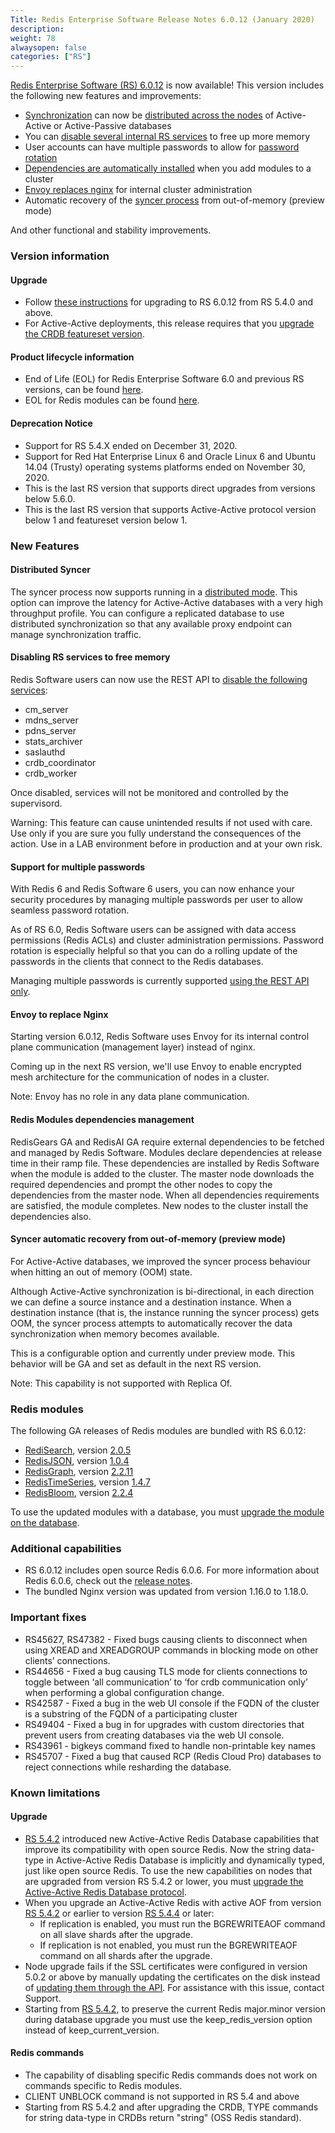 ```yaml
---
Title: Redis Enterprise Software Release Notes 6.0.12 (January 2020)
description:
weight: 78
alwaysopen: false
categories: ["RS"]
---
```

[Redis Enterprise Software (RS) 6.0.12](https://redislabs.com/download-center/#downloads) is now available!
This version includes the following new features and improvements:

- [Synchronization](https://docs.redislabs.com/latest/rs/administering/designing-production/active-active/#syncer-process) can now be [distributed across the nodes](https://docs.redislabs.com/latest/rs/administering/cluster-operations/synchronization-mode/) of Active-Active or Active-Passive databases
- You can [disable several internal RS services](https://docs.redislabs.com/latest/rs/administering/troubleshooting/disabling-services/) to free up more memory
- User accounts can have multiple passwords to allow for [password rotation](https://docs.redislabs.com/latest/rs/administering/access-control/password-rotation/)
- [Dependencies are automatically installed](https://docs.redislabs.com/latest/modules/add-module-to-cluster/#adding-a-module-using-the-rest-api) when you add modules to a cluster
- [Envoy replaces nginx](https://docs.redislabs.com/latest/rs/administering/designing-production/networking/port-configurations/) for internal cluster administration
- Automatic recovery of the [syncer process](https://docs.redislabs.com/latest/rs/administering/designing-production/active-active/#syncer-process) from out-of-memory (preview mode)

And other functional and stability improvements.

### Version information

#### Upgrade

- Follow [these instructions](https://docs.redislabs.com/latest/rs/installing-upgrading/upgrading/) for upgrading to RS 6.0.12 from RS 5.4.0 and above.
- For Active-Active deployments, this release requires that you [upgrade the CRDB featureset version](https://docs.redislabs.com/latest/rs/installing-upgrading/upgrading/#upgrading-activeactive-databases).

#### Product lifecycle information

- End of Life (EOL) for Redis Enterprise Software 6.0 and previous RS versions, can be found [here](https://docs.redislabs.com/latest/rs/administering/product-lifecycle/).
- EOL for Redis modules can be found [here](https://docs.redislabs.com/latest/modules/modules-lifecycle/#modules-endoflife-schedule).

#### Deprecation Notice

- Support for RS 5.4.X ended on December 31, 2020.
- Support for Red Hat Enterprise Linux 6 and Oracle Linux 6 and Ubuntu 14.04 (Trusty) operating systems platforms ended on November 30, 2020.
- This is the last RS version that supports direct upgrades from versions below 5.6.0.
- This is the last RS version that supports Active-Active protocol version below 1 and featureset version below 1.

### New Features

#### Distributed Syncer

The syncer process now supports running in a [distributed mode](https://docs.redislabs.com/latest/rs/administering/cluster-operations/synchronization-mode/). This option can improve the latency for Active-Active databases with a very high throughput profile. You can configure a replicated database to use distributed synchronization so that any available proxy endpoint can manage synchronization traffic.

#### Disabling RS services to free memory

Redis Software users can now use the REST API to [disable the following services](https://docs.redislabs.com/latest/rs/administering/troubleshooting/disabling-services/):

- cm_server
- mdns_server
- pdns_server
- stats_archiver
- saslauthd
- crdb_coordinator
- crdb_worker

Once disabled, services will not be monitored and controlled by the supervisord.

Warning: This feature can cause unintended results if not used with care. Use only if you are sure you fully understand the consequences of the action. Use in a LAB environment before in production and at your own risk.

#### Support for multiple passwords

With Redis 6 and Redis Software 6 users, you can now enhance your security procedures by managing multiple passwords per user to allow seamless password rotation.

As of RS 6.0, Redis Software users can be assigned with data access permissions (Redis ACLs) and cluster administration permissions. Password rotation is especially helpful so that you can do a rolling update of the passwords in the clients that connect to the Redis databases.

Managing multiple passwords is currently supported [using the REST API only](https://docs.redislabs.com/latest/rs/administering/access-control/password-rotation/).

#### Envoy to replace Nginx

Starting version 6.0.12, Redis Software uses Envoy for its internal control plane communication (management layer) instead of nginx.

Coming up in the next RS version, we'll use Envoy to enable encrypted mesh architecture for the communication of nodes in a cluster.

Note: Envoy has no role in any data plane communication.

#### Redis Modules dependencies management

RedisGears GA and RedisAI GA require external dependencies to be fetched and managed by Redis Software. Modules declare dependencies at release time in their ramp file. These dependencies are installed by Redis Software when the module is added to the cluster. The master node downloads the required dependencies and prompt the other nodes to copy the dependencies from the master node. When all dependencies requirements are satisfied, the module completes. New nodes to the cluster install the dependencies also.

#### Syncer automatic recovery from out-of-memory (preview mode)

For Active-Active databases, we improved the syncer process behaviour when hitting an out of memory (OOM) state.

Although Active-Active synchronization is bi-directional, in each direction we can define a source instance and a destination instance. When a destination instance (that is, the instance running the syncer process) gets OOM, the syncer process attempts to automatically recover the data synchronization when memory becomes available.

This is a configurable option and currently under preview mode. This behavior will be GA and set as default in the next RS version.

Note: This capability is not supported with Replica Of.

### Redis modules

The following GA releases of Redis modules are bundled with RS 6.0.12:

- [RediSearch](https://redislabs.com/redis-enterprise/redis-search/), version [2.0.5](https://docs.redislabs.com/latest/modules/redisearch/release-notes/redisearch-2.0-release-notes/)
- [RedisJSON](https://redislabs.com/redis-enterprise/redis-json/), version [1.0.4](https://docs.redislabs.com/latest/modules/redisjson/release-notes/redisjson-1.0-release-notes/)
- [RedisGraph](https://redislabs.com/redis-enterprise/redis-graph/), version [2.2.11](https://docs.redislabs.com/latest/modules/redisgraph/release-notes/)
- [RedisTimeSeries](https://redislabs.com/redis-enterprise/redis-time-series/), version [1.4.7](https://docs.redislabs.com/latest/modules/redistimeseries/release-notes/)
- [RedisBloom](https://redislabs.com/redis-enterprise/redis-bloom/), version [2.2.4](https://docs.redislabs.com/latest/modules/redisbloom/release-notes/redisbloom-2.2-release-notes/)

To use the updated modules with a database, you must [upgrade the module on the database](https://docs.redislabs.com/latest/modules/upgrading-rs/#upgrading-the-module-for-the-database).

### Additional capabilities

- RS 6.0.12 includes open source Redis 6.0.6. For more information about Redis 6.0.6, check out the [release notes](https://raw.githubusercontent.com/redis/redis/6.0.6/00-RELEASENOTES).
- The bundled Nginx version was updated from version 1.16.0 to 1.18.0.

### Important fixes

- RS45627, RS47382 - Fixed bugs causing clients to disconnect when using XREAD and XREADGROUP commands in blocking mode on other clients’ connections.
- RS44656 - Fixed a bug causing TLS mode for clients connections to toggle between ‘all communication’ to ‘for crdb communication only’ when performing a global configuration change.
- RS42587 - Fixed a bug in the web UI console if the FQDN of the cluster is a substring of the FQDN of a participating cluster
- RS49404 - Fixed a bug in for upgrades with custom directories that prevent users from creating databases via the web UI console.
- RS43961 - bigkeys command fixed to handle non-printable key names
- RS45707 - Fixed a bug that caused RCP (Redis Cloud Pro) databases to reject connections while resharding the database.

### Known limitations

#### Upgrade

- [RS 5.4.2](https://docs.redislabs.com/latest/rs/release-notes/rs-5-4-2-april-2019/) introduced new Active-Active Redis Database capabilities that improve its compatibility with open source Redis. Now the string data-type in Active-Active Redis Database is implicitly and dynamically typed, just like open source Redis. To use the new capabilities on nodes that are upgraded from version RS 5.4.2 or lower, you must [upgrade the Active-Active Redis Database protocol](https://docs.redislabs.com/latest/rs/installing-upgrading/upgrading/#upgrading-crdbs).
- When you upgrade an Active-Active Redis with active AOF from version [RS 5.4.2](https://docs.redislabs.com/latest/rs/release-notes/rs-5-4-2-april-2019/) or earlier to version [RS 5.4.4](https://docs.redislabs.com/latest/rs/release-notes/rs-5-4-4-june-2019/) or later:
    - If replication is enabled, you must run the BGREWRITEAOF command on all slave shards after the upgrade.
    - If replication is not enabled, you must run the BGREWRITEAOF command on all shards after the upgrade.
- Node upgrade fails if the SSL certificates were configured in version 5.0.2 or above by manually updating the certificates on the disk instead of [updating them through the API](https://docs.redislabs.com/latest/rs/administering/cluster-operations/updating-certificates/). For assistance with this issue, contact Support.
- Starting from [RS 5.4.2](https://docs.redislabs.com/latest/rs/release-notes/rs-5-4-2-april-2019/), to preserve the current Redis major.minor version during database upgrade you must use the keep_redis_version option instead of keep_current_version.

#### Redis commands

- The capability of disabling specific Redis commands does not work on commands specific to Redis modules.
- CLIENT UNBLOCK command is not supported in RS 5.4 and above
- Starting from RS 5.4.2 and after upgrading the CRDB, TYPE commands for string data-type in CRDBs return "string" (OSS Redis standard).
